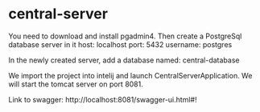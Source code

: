 # central-server

You need to download and install pgadmin4. Then create a PostgreSql database server in it
host: localhost
port: 5432
username: postgres

In the newly created server, add a database named: central-database

We import the project into intelij and launch CentralServerApplication. We will start the tomcat server on port 8081.

Link to swagger:
http://localhost:8081/swagger-ui.html#!

